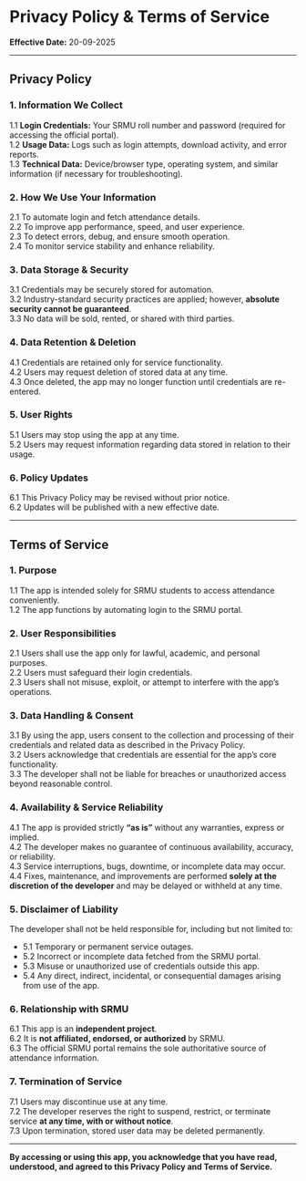 # Privacy Policy & Terms of Service  

**Effective Date:** 20-09-2025  

---

## Privacy Policy  

### 1. Information We Collect  
1.1 **Login Credentials:** Your SRMU roll number and password (required for accessing the official portal).  
1.2 **Usage Data:** Logs such as login attempts, download activity, and error reports.  
1.3 **Technical Data:** Device/browser type, operating system, and similar information (if necessary for troubleshooting).  

### 2. How We Use Your Information  
2.1 To automate login and fetch attendance details.  
2.2 To improve app performance, speed, and user experience.  
2.3 To detect errors, debug, and ensure smooth operation.  
2.4 To monitor service stability and enhance reliability.  

### 3. Data Storage & Security  
3.1 Credentials may be securely stored for automation.  
3.2 Industry-standard security practices are applied; however, **absolute security cannot be guaranteed**.  
3.3 No data will be sold, rented, or shared with third parties.  

### 4. Data Retention & Deletion  
4.1 Credentials are retained only for service functionality.  
4.2 Users may request deletion of stored data at any time.  
4.3 Once deleted, the app may no longer function until credentials are re-entered.  

### 5. User Rights  
5.1 Users may stop using the app at any time.  
5.2 Users may request information regarding data stored in relation to their usage.  

### 6. Policy Updates  
6.1 This Privacy Policy may be revised without prior notice.  
6.2 Updates will be published with a new effective date.  

---

## Terms of Service  

### 1. Purpose  
1.1 The app is intended solely for SRMU students to access attendance conveniently.  
1.2 The app functions by automating login to the SRMU portal.  

### 2. User Responsibilities  
2.1 Users shall use the app only for lawful, academic, and personal purposes.  
2.2 Users must safeguard their login credentials.  
2.3 Users shall not misuse, exploit, or attempt to interfere with the app’s operations.  

### 3. Data Handling & Consent  
3.1 By using the app, users consent to the collection and processing of their credentials and related data as described in the Privacy Policy.  
3.2 Users acknowledge that credentials are essential for the app’s core functionality.  
3.3 The developer shall not be liable for breaches or unauthorized access beyond reasonable control.  

### 4. Availability & Service Reliability  
4.1 The app is provided strictly **“as is”** without any warranties, express or implied.  
4.2 The developer makes no guarantee of continuous availability, accuracy, or reliability.  
4.3 Service interruptions, bugs, downtime, or incomplete data may occur.  
4.4 Fixes, maintenance, and improvements are performed **solely at the discretion of the developer** and may be delayed or withheld at any time.  

### 5. Disclaimer of Liability  
The developer shall not be held responsible for, including but not limited to:  
- 5.1 Temporary or permanent service outages.  
- 5.2 Incorrect or incomplete data fetched from the SRMU portal.  
- 5.3 Misuse or unauthorized use of credentials outside this app.  
- 5.4 Any direct, indirect, incidental, or consequential damages arising from use of the app.  

### 6. Relationship with SRMU  
6.1 This app is an **independent project**.  
6.2 It is **not affiliated, endorsed, or authorized** by SRMU.  
6.3 The official SRMU portal remains the sole authoritative source of attendance information.  

### 7. Termination of Service  
7.1 Users may discontinue use at any time.  
7.2 The developer reserves the right to suspend, restrict, or terminate service **at any time, with or without notice**.  
7.3 Upon termination, stored user data may be deleted permanently.  

---

**By accessing or using this app, you acknowledge that you have read, understood, and agreed to this Privacy Policy and Terms of Service.**  
